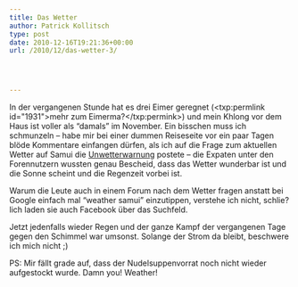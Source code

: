 ```yaml
---
title: Das Wetter
author: Patrick Kollitsch
type: post
date: 2010-12-16T19:21:36+00:00
url: /2010/12/das-wetter-3/




---
```

In der vergangenen Stunde hat es drei Eimer geregnet (<txp:permlink id="1931">mehr zum Eimerma?</txp:permink>) und mein Khlong vor dem Haus ist voller als &#8220;damals&#8221; im November. Ein bisschen muss ich schmunzeln &#8211; habe mir bei einer dummen Reiseseite vor ein paar Tagen blöde Kommentare einfangen dürfen, als ich auf die Frage zum aktuellen Wetter auf Samui die [Unwetterwarnung][1] postete &#8211; die Expaten unter den Forennutzern wussten genau Bescheid, dass das Wetter wunderbar ist und die Sonne scheint und die Regenzeit vorbei ist. 

Warum die Leute auch in einem Forum nach dem Wetter fragen anstatt bei Google einfach mal &#8220;weather samui&#8221; einzutippen, verstehe ich nicht, schlie?lich laden sie auch Facebook über das Suchfeld.

Jetzt jedenfalls wieder Regen und der ganze Kampf der vergangenen Tage gegen den Schimmel war umsonst. Solange der Strom da bleibt, beschwere ich mich nicht ;)

PS: Mir fällt grade auf, dass der Nudelsuppenvorrat noch nicht wieder aufgestockt wurde. Damn you! Weather!

 [1]: http://www.tmd.go.th/en/warningwindow.php?wID=2430